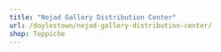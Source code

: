 ```yaml
---
title: "Nejad Gallery Distribution Center"
url: /doylestown/nejad-gallery-distribution-center/
shop: Teppiche
---
```

